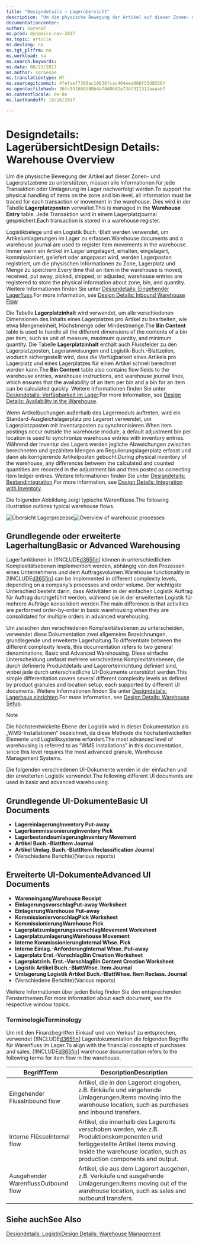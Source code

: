 ```yaml
---
title: "Designdetails – Lagerübersicht"
description: "Um die physische Bewegung der Artikel auf dieser Zonen- und Lagerplatzebene zu unterstützen, müssen alle Informationen für jede Transaktion oder Umlagerung im Lager nachverfolgt werden. Dies wird in der Tabelle **Lagerplatzposten** verwaltet. Jede Transaktion wird in einem Lagerplatzjournal gespeichert."
documentationcenter: 
author: SorenGP
ms.prod: dynamics-nav-2017
ms.topic: article
ms.devlang: na
ms.tgt_pltfrm: na
ms.workload: na
ms.search.keywords: 
ms.date: 08/23/2017
ms.author: sgroespe
ms.translationtype: HT
ms.sourcegitcommit: 4fefaef7380ac10836fcac404eea006f55d8556f
ms.openlocfilehash: 36fc951668580b4a74d8642a734f321312aaaab7
ms.contentlocale: de-de
ms.lasthandoff: 10/16/2017

---
```

# <a name="design-details-warehouse-overview"></a><span data-ttu-id="3cfdf-105">Designdetails: Lagerübersicht</span><span class="sxs-lookup"><span data-stu-id="3cfdf-105">Design Details: Warehouse Overview</span></span>
<span data-ttu-id="3cfdf-106">Um die physische Bewegung der Artikel auf dieser Zonen- und Lagerplatzebene zu unterstützen, müssen alle Informationen für jede Transaktion oder Umlagerung im Lager nachverfolgt werden.</span><span class="sxs-lookup"><span data-stu-id="3cfdf-106">To support the physical handling of items on the zone and bin level, all information must be traced for each transaction or movement in the warehouse.</span></span> <span data-ttu-id="3cfdf-107">Dies wird in der Tabelle **Lagerplatzposten** verwaltet.</span><span class="sxs-lookup"><span data-stu-id="3cfdf-107">This is managed in the **Warehouse Entry** table.</span></span> <span data-ttu-id="3cfdf-108">Jede Transaktion wird in einem Lagerplatzjournal gespeichert.</span><span class="sxs-lookup"><span data-stu-id="3cfdf-108">Each transaction is stored in a warehouse register.</span></span>  

<span data-ttu-id="3cfdf-109">Logistikbelege und ein Logistik Buch.-Blatt werden verwendet, um Artikelumlagerungen im Lager zu erfassen.</span><span class="sxs-lookup"><span data-stu-id="3cfdf-109">Warehouse documents and a warehouse journal are used to register item movements in the warehouse.</span></span> <span data-ttu-id="3cfdf-110">Immer wenn ein Artikel im Lager umgelagert, erhalten, eingelagert, kommissioniert, geliefert oder angepasst wird, werden Lagerposten registriert, um die physischen Informationen zu Zone, Lagerplatz und Menge zu speichern.</span><span class="sxs-lookup"><span data-stu-id="3cfdf-110">Every time that an item in the warehouse is moved, received, put away, picked, shipped, or adjusted, warehouse entries are registered to store the physical information about zone, bin, and quantity.</span></span> <span data-ttu-id="3cfdf-111">Weitere Informationen finden Sie unter [Designdetails: Eingehender Lagerfluss](design-details-outbound-warehouse-flow.md).</span><span class="sxs-lookup"><span data-stu-id="3cfdf-111">For more information, see [Design Details: Inbound Warehouse Flow](design-details-outbound-warehouse-flow.md).</span></span>  

<span data-ttu-id="3cfdf-112">Die Tabelle **Lagerplatzinhalt** wird verwendet, um alle verschiedenen Dimensionen des Inhalts eines Lagerplatzes pro Artikel zu bearbeiten, wie etwa Mengeneinheit, Höchstmenge oder Mindestmenge.</span><span class="sxs-lookup"><span data-stu-id="3cfdf-112">The **Bin Content** table is used to handle all the different dimensions of the contents of a bin per item, such as unit of measure, maximum quantity, and minimum quantity.</span></span> <span data-ttu-id="3cfdf-113">Die Tabelle **Lagerplatzinhalt** enthält auch Flussfelder zu den Lagerplatzposten, Lageranweisungen und Logistik-Buch.-Blattzeilen, wodurch sichergestellt wird, dass die Verfügbarkeit eines Artikels pro Lagerplatz und eines Lagerplatzes für einen Artikel schnell berechnet werden kann.</span><span class="sxs-lookup"><span data-stu-id="3cfdf-113">The **Bin Content** table also contains flow fields to the warehouse entries, warehouse instructions, and warehouse journal lines, which ensures that the availability of an item per bin and a bin for an item can be calculated quickly.</span></span> <span data-ttu-id="3cfdf-114">Weitere Informationen finden Sie unter [Designdetails: Verfügbarkeit im Lager](design-details-availability-in-the-warehouse.md).</span><span class="sxs-lookup"><span data-stu-id="3cfdf-114">For more information, see [Design Details: Availability in the Warehouse](design-details-availability-in-the-warehouse.md).</span></span>  

<span data-ttu-id="3cfdf-115">Wenn Artikelbuchungen außerhalb des Lagermoduls auftreten, wird ein Standard-Ausgleichslagerplatz pro Lagerort verwendet, um Lagerplatzposten mit Inventurposten zu synchronisieren.</span><span class="sxs-lookup"><span data-stu-id="3cfdf-115">When item postings occur outside the warehouse module, a default adjustment bin per location is used to synchronize warehouse entries with inventory entries.</span></span> <span data-ttu-id="3cfdf-116">Während der Inventur des Lagers werden jegliche Abweichungen zwischen berechneten und gezählten Mengen am Regulierungslagerplatz erfasst und dann als korrigierende Artikelposten gebucht.</span><span class="sxs-lookup"><span data-stu-id="3cfdf-116">During physical inventory of the warehouse, any differences between the calculated and counted quantities are recorded in the adjustment bin and then posted as correcting item ledger entries.</span></span> <span data-ttu-id="3cfdf-117">Weitere Informationen finden Sie unter [Designdetails: Bestandintegration](design-details-integration-with-inventory.md).</span><span class="sxs-lookup"><span data-stu-id="3cfdf-117">For more information, see [Design Details: Integration with Inventory](design-details-integration-with-inventory.md).</span></span>  

<span data-ttu-id="3cfdf-118">Die folgenden Abbildung zeigt typische Warenflüsse.</span><span class="sxs-lookup"><span data-stu-id="3cfdf-118">The following illustration outlines typical warehouse flows.</span></span>  

<span data-ttu-id="3cfdf-119">![Übersicht Lagerprozesse](media/design_details_warehouse_management_overview.png "design_details_warehouse_management_overview")</span><span class="sxs-lookup"><span data-stu-id="3cfdf-119">![Overview of warehouse processes](media/design_details_warehouse_management_overview.png "design_details_warehouse_management_overview")</span></span>  

## <a name="basic-or-advanced-warehousing"></a><span data-ttu-id="3cfdf-120">Grundlegende oder erweiterte Lagerhaltung</span><span class="sxs-lookup"><span data-stu-id="3cfdf-120">Basic or Advanced Warehousing</span></span>  
<span data-ttu-id="3cfdf-121">Lagerfunktionen in [!INCLUDE[d365fin](includes/d365fin_md.md)] können in unterschiedlichen Komplexitätsebenen implementiert werden, abhängig von den Prozessen eines Unternehmens und dem Auftragsvolumen.</span><span class="sxs-lookup"><span data-stu-id="3cfdf-121">Warehouse functionality in [!INCLUDE[d365fin](includes/d365fin_md.md)] can be implemented in different complexity levels, depending on a company’s processes and order volume.</span></span> <span data-ttu-id="3cfdf-122">Der wichtigste Unterschied besteht darin, dass Aktivitäten in der einfachen Logistik Auftrag für Auftrag durchgeführt werden, während sie in der erweiterten Logistik für mehrere Aufträge konsolidiert werden.</span><span class="sxs-lookup"><span data-stu-id="3cfdf-122">The main difference is that activities are performed order-by-order in basic warehousing when they are consolidated for multiple orders in advanced warehousing.</span></span>  

 <span data-ttu-id="3cfdf-123">Um zwischen den verschiedenen Komplexitätsebenen zu unterscheiden, verwendet diese Dokumentation zwei allgemeine Bezeichnungen, grundlegende und erweiterte Lagerhaltung.</span><span class="sxs-lookup"><span data-stu-id="3cfdf-123">To differentiate between the different complexity levels, this documentation refers to two general denominations, Basic and Advanced Warehousing.</span></span> <span data-ttu-id="3cfdf-124">Diese einfache Unterscheidung umfasst mehrere verschiedene Komplexitätsebenen, die durch definierte Produktdetails und Lagerorteinrichtung definiert sind, wobei jede durch unterschiedliche UI-Dokumente unterstützt werden.</span><span class="sxs-lookup"><span data-stu-id="3cfdf-124">This simple differentiation covers several different complexity levels as defined by product granules and location setup, each supported by different UI documents.</span></span> <span data-ttu-id="3cfdf-125">Weitere Informationen finden Sie unter [Designdetails: Lagerhaus einrichten](design-details-warehouse-setup.md).</span><span class="sxs-lookup"><span data-stu-id="3cfdf-125">For more information, see [Design Details: Warehouse Setup](design-details-warehouse-setup.md).</span></span>  

> [!NOTE]  
>  <span data-ttu-id="3cfdf-126">Die höchstentwickelte Ebene der Logistik wird in dieser Dokumentation als „WMS-Installationen“ bezeichnet, da diese Methode die höchstentwickelten Elemente und Logistiksysteme erfordert.</span><span class="sxs-lookup"><span data-stu-id="3cfdf-126">The most advanced level of warehousing is referred to as “WMS installations” in this documentation, since this level requires the most advanced granule, Warehouse Management Systems.</span></span>  

 <span data-ttu-id="3cfdf-127">Die folgenden verschiedenen UI-Dokumente werden in der einfachen und der erweiterten Logistik verwendet.</span><span class="sxs-lookup"><span data-stu-id="3cfdf-127">The following different UI documents are used in basic and advanced warehousing.</span></span>  

## <a name="basic-ui-documents"></a><span data-ttu-id="3cfdf-128">Grundlegende UI-Dokumente</span><span class="sxs-lookup"><span data-stu-id="3cfdf-128">Basic UI Documents</span></span>  

-   <span data-ttu-id="3cfdf-129">**Lagereinlagerung**</span><span class="sxs-lookup"><span data-stu-id="3cfdf-129">**Inventory Put-away**</span></span>  
-   <span data-ttu-id="3cfdf-130">**Lagerkommissionierung**</span><span class="sxs-lookup"><span data-stu-id="3cfdf-130">**Inventory Pick**</span></span>  
-   <span data-ttu-id="3cfdf-131">**Lagerbestandsumlagerung**</span><span class="sxs-lookup"><span data-stu-id="3cfdf-131">**Inventory Movement**</span></span>  
-   <span data-ttu-id="3cfdf-132">**Artikel Buch.-Blatt**</span><span class="sxs-lookup"><span data-stu-id="3cfdf-132">**Item Journal**</span></span>  
-   <span data-ttu-id="3cfdf-133">**Artikel Umlag. Buch.-Blatt**</span><span class="sxs-lookup"><span data-stu-id="3cfdf-133">**Item Reclassification Journal**</span></span>  
-   <span data-ttu-id="3cfdf-134">(Verschiedene Berichte)</span><span class="sxs-lookup"><span data-stu-id="3cfdf-134">(Various reports)</span></span>  

## <a name="advanced-ui-documents"></a><span data-ttu-id="3cfdf-135">Erweiterte UI-Dokumente</span><span class="sxs-lookup"><span data-stu-id="3cfdf-135">Advanced UI Documents</span></span>  

-   <span data-ttu-id="3cfdf-136">**Wareneingang**</span><span class="sxs-lookup"><span data-stu-id="3cfdf-136">**Warehouse Receipt**</span></span>  
-   <span data-ttu-id="3cfdf-137">**Einlagerungsvorschlag**</span><span class="sxs-lookup"><span data-stu-id="3cfdf-137">**Put-away Worksheet**</span></span>  
-   <span data-ttu-id="3cfdf-138">**Einlagerung**</span><span class="sxs-lookup"><span data-stu-id="3cfdf-138">**Warehouse Put-away**</span></span>  
-   <span data-ttu-id="3cfdf-139">**Kommissioniervorschlag**</span><span class="sxs-lookup"><span data-stu-id="3cfdf-139">**Pick Worksheet**</span></span>  
-   <span data-ttu-id="3cfdf-140">**Kommissionierung**</span><span class="sxs-lookup"><span data-stu-id="3cfdf-140">**Warehouse Pick**</span></span>  
-   <span data-ttu-id="3cfdf-141">**Lagerplatzumlagerungsvorschlag**</span><span class="sxs-lookup"><span data-stu-id="3cfdf-141">**Movement Worksheet**</span></span>  
-   <span data-ttu-id="3cfdf-142">**Lagerplatzumlagerung**</span><span class="sxs-lookup"><span data-stu-id="3cfdf-142">**Warehouse Movement**</span></span>  
-   <span data-ttu-id="3cfdf-143">**Interne Kommissionierung**</span><span class="sxs-lookup"><span data-stu-id="3cfdf-143">**Internal Whse. Pick**</span></span>  
-   <span data-ttu-id="3cfdf-144">**Interne Einlag.-Anforderung**</span><span class="sxs-lookup"><span data-stu-id="3cfdf-144">**Internal Whse. Put-away**</span></span>  
-   <span data-ttu-id="3cfdf-145">**Lagerplatz Erst.-Vorschlag**</span><span class="sxs-lookup"><span data-stu-id="3cfdf-145">**Bin Creation Worksheet**</span></span>  
-   <span data-ttu-id="3cfdf-146">**Lagerplatzinh. Erst.-Vorschlag**</span><span class="sxs-lookup"><span data-stu-id="3cfdf-146">**Bin Content Creation Worksheet**</span></span>  
-   <span data-ttu-id="3cfdf-147">**Logistik Artikel Buch.-Blatt**</span><span class="sxs-lookup"><span data-stu-id="3cfdf-147">**Whse. Item Journal**</span></span>  
-   <span data-ttu-id="3cfdf-148">**Umlagerung Logistik Artikel Buch.-Blatt**</span><span class="sxs-lookup"><span data-stu-id="3cfdf-148">**Whse. Item Reclass. Journal**</span></span>  
-   <span data-ttu-id="3cfdf-149">(Verschiedene Berichte)</span><span class="sxs-lookup"><span data-stu-id="3cfdf-149">(Various reports)</span></span>  

<span data-ttu-id="3cfdf-150">Weitere Informationen über jeden Beleg finden Sie den entsprechenden Fensterthemen.</span><span class="sxs-lookup"><span data-stu-id="3cfdf-150">For more information about each document, see the respective window topics.</span></span>  

### <a name="terminology"></a><span data-ttu-id="3cfdf-151">Terminologie</span><span class="sxs-lookup"><span data-stu-id="3cfdf-151">Terminology</span></span>  
<span data-ttu-id="3cfdf-152">Um mit den Finanzbegriffen Einkauf und von Verkauf zu entsprechen, verwendet [!INCLUDE[d365fin](includes/d365fin_md.md)] Lagerdokumentation die folgenden Begriffe für Warenfluss im Lager.</span><span class="sxs-lookup"><span data-stu-id="3cfdf-152">To align with the financial concepts of purchases and sales, [!INCLUDE[d365fin](includes/d365fin_md.md)] warehouse documentation refers to the following terms for item flow in the warehouse.</span></span>  

|<span data-ttu-id="3cfdf-153">Begriff</span><span class="sxs-lookup"><span data-stu-id="3cfdf-153">Term</span></span>|<span data-ttu-id="3cfdf-154">Description</span><span class="sxs-lookup"><span data-stu-id="3cfdf-154">Description</span></span>|  
|----------|---------------------------------------|  
|<span data-ttu-id="3cfdf-155">Eingehender Fluss</span><span class="sxs-lookup"><span data-stu-id="3cfdf-155">Inbound flow</span></span>|<span data-ttu-id="3cfdf-156">Artikel, die in den Lagerort eingehen, z.B. Einkäufe und eingehende Umlagerungen.</span><span class="sxs-lookup"><span data-stu-id="3cfdf-156">Items moving into the warehouse location, such as purchases and inbound transfers.</span></span>|  
|<span data-ttu-id="3cfdf-157">Interne Flüsse</span><span class="sxs-lookup"><span data-stu-id="3cfdf-157">Internal flow</span></span>|<span data-ttu-id="3cfdf-158">Artikel, die innerhalb des Lagerorts verschoben werden, wie z.B. Produktionskomponenten und fertiggestellte Artikel.</span><span class="sxs-lookup"><span data-stu-id="3cfdf-158">Items moving inside the warehouse location, such as production components and output.</span></span>|  
|<span data-ttu-id="3cfdf-159">Ausgehender Warenfluss</span><span class="sxs-lookup"><span data-stu-id="3cfdf-159">Outbound flow</span></span>|<span data-ttu-id="3cfdf-160">Artikel, die aus dem Lagerort ausgehen, z.B. Verkäufe und ausgehende Umlagerungen.</span><span class="sxs-lookup"><span data-stu-id="3cfdf-160">Items moving out of the warehouse location, such as sales and outbound transfers.</span></span>|  

## <a name="see-also"></a><span data-ttu-id="3cfdf-161">Siehe auch</span><span class="sxs-lookup"><span data-stu-id="3cfdf-161">See Also</span></span>  
 [<span data-ttu-id="3cfdf-162">Designdetails: Logistik</span><span class="sxs-lookup"><span data-stu-id="3cfdf-162">Design Details: Warehouse Management</span></span>](design-details-warehouse-management.md)

